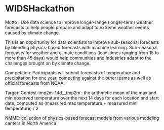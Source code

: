 # WIDSHackathon
Motto :  Use data science to improve longer-range (longer-term) weather forecasts to help people prepare and adapt to extreme weather events caused by climate change.

This is an opportunity for data scientists to improve sub-seasonal forecasts by blending physics-based forecasts with machine learning. Sub-seasonal forecasts for weather and climate conditions (lead-times ranging from 15 to more than 45 days) would help communities and industries adapt to the challenges brought on by climate change.


Competition: Participants will submit forecasts of temperature and precipitation for one year, competing against the other teams as well as official forecasts from NOAA.


Target: Contest-tmp2m-14d__tmp2m : the arithmetic mean of the max and min observed temperature over the next 14 days for each location and start date, computed as (measured max temperature + measured mini temperature) / 2

NMME:  collection of physics-based forecast models from various modeling centers in North America

